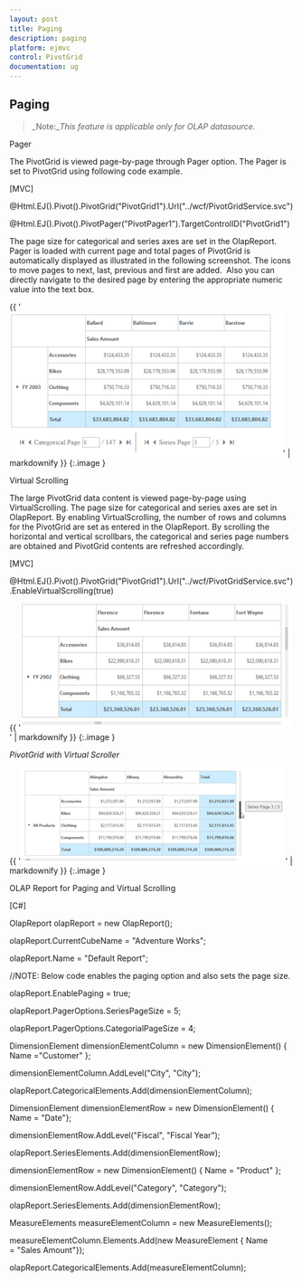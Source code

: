 ```yaml
---
layout: post
title: Paging
description: paging
platform: ejmvc
control: PivotGrid
documentation: ug
---
```


## Paging

> _Note:__This feature is applicable only for OLAP datasource._

Pager

The PivotGrid is viewed page-by-page through Pager option. The Pager is set to PivotGrid using following code example.



[MVC]

@Html.EJ().Pivot().PivotGrid("PivotGrid1").Url("../wcf/PivotGridService.svc")

@Html.EJ().Pivot().PivotPager("PivotPager1").TargetControlID("PivotGrid1")



The page size for categorical and series axes are set in the OlapReport. Pager is loaded with current page and total pages of PivotGrid is automatically displayed as illustrated in the following screenshot. The icons to move pages to next, last, previous and first are added.  Also you can directly navigate to the desired page by entering the appropriate numeric value into the text box.



{{ '![](Paging_images/Paging_img1.png)' | markdownify }}
{:.image }


Virtual Scrolling

The large PivotGrid data content is viewed page-by-page using VirtualScrolling. The page size for categorical and series axes are set in OlapReport. By enabling VirtualScrolling, the number of rows and columns for the PivotGrid are set as entered in the OlapReport. By scrolling the horizontal and vertical scrollbars, the categorical and series page numbers are obtained and PivotGrid contents are refreshed accordingly.

[MVC] 

@Html.EJ().Pivot().PivotGrid("PivotGrid1").Url("../wcf/PivotGridService.svc").EnableVirtualScrolling(true) 



{{ '![](Paging_images/Paging_img2.png)' | markdownify }}
{:.image }


_PivotGrid with Virtual Scroller_

{{ '![Description: C:/Users/Narendhran Muthuvel/Pictures/sshot-1.png](Paging_images/Paging_img3.png)' | markdownify }}
{:.image }


OLAP Report for Paging and Virtual Scrolling

[C#]



OlapReport olapReport = new OlapReport();

olapReport.CurrentCubeName = "Adventure Works";

olapReport.Name = "Default Report";



//NOTE: Below code enables the paging option and also sets the page size.

olapReport.EnablePaging = true;

olapReport.PagerOptions.SeriesPageSize = 5;

olapReport.PagerOptions.CategorialPageSize = 4;



DimensionElement dimensionElementColumn = new DimensionElement() { Name ="Customer" };

dimensionElementColumn.AddLevel("City", "City");

olapReport.CategoricalElements.Add(dimensionElementColumn);



DimensionElement dimensionElementRow = new DimensionElement() { Name = "Date"};

dimensionElementRow.AddLevel("Fiscal", "Fiscal Year");

olapReport.SeriesElements.Add(dimensionElementRow);



dimensionElementRow = new DimensionElement() { Name = "Product" };

dimensionElementRow.AddLevel("Category", "Category");

olapReport.SeriesElements.Add(dimensionElementRow);



MeasureElements measureElementColumn = new MeasureElements();

measureElementColumn.Elements.Add(new MeasureElement { Name = "Sales Amount"});

olapReport.CategoricalElements.Add(measureElementColumn);





